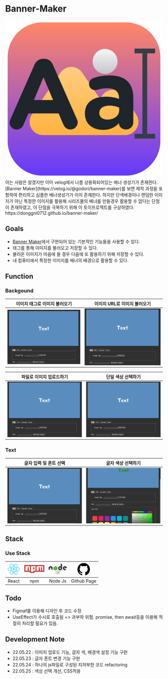 # Banner-Maker

<img src="public/logo512.png">
아는 사람은 알겠지만 이미 velog에서 나름 상용화되어있는 배너 생성기가 존재한다.
[Banner Maker](https://velog.io/@godori/banner-maker)를 보면 제작 과정을 포함하여 편리하고 심플한 배너생성기가 이미 존재한다. 하지만 단색배경이나 랜덤한 이미지가 아닌 특정한 이미지를 활용해 시리즈물의 배너를 만들경우 활용할 수 없다는 단점이 존재하였고, 이 단점을 극복하기 위해 이 토이프로젝트를 구상하였다.
https://donggni0712.github.io/banner-maker/

## Goals

- [Banner Maker](https://velog.io/@godori/banner-maker)에서 구현되어 있는 기본적인 기능들을 사용할 수 있다.
- 태그를 통해 이미지를 불러오고 저장할 수 있다.
- 불러온 이미지가 마음에 들 경우 다음에 또 활용하기 위해 저장할 수 있다.
- 내 컴퓨터에서 특정한 이미지를 배너의 배경으로 활용할 수 있다.

## Function

### Backgound

|    이미지 태그로 이미지 불러오기    |    이미지 URL로 이미지 불러오기     |
| :---------------------------------: | :---------------------------------: |
| <img src="doc/Tools/Image_Tag.gif"> | <img src="doc/Tools/Image_Url.gif"> |

|        파일로 이미지 업로드하기        |          단일 색상 선택하기           |
| :------------------------------------: | :-----------------------------------: |
| <img src="doc/Tools/Image_Upload.gif"> | <img src="doc/Tools/Image_Color.gif"> |

### Text

|       글자 입력 및 폰트 선택        |          글자 색상 선택하기          |
| :---------------------------------: | :----------------------------------: |
| <img src="doc/Tools/Text_Font.gif"> | <img src="doc/Tools/Text_Color.gif"> |

## Stack

### Use Stack

| <a href="https://ko.reactjs.org/"><img src = "./doc/img/react.png" height = 40px></a> | <a href="https://www.npmjs.com/"><img src = "./doc/img/npm.png" height = 25px></a> | <a href="https://nodejs.org/ko/https://nodejs.org/ko/"><img src="./doc/img/nodejs.png" height= 35px></a> | <a href="https://pages.github.com/"><img src="./doc/img/github.png" height=40px></a> |
| :-----------------------------------------------------------------------------------: | :--------------------------------------------------------------------------------: | :------------------------------------------------------------------------------------------------------: | :----------------------------------------------------------------------------------: |
|                                         React                                         |                                        npm                                         |                                                 Node Js                                                  |                                     Github Page                                      |

## Todo

- Figmaf를 이용해 디자인 후 코드 수정
- UseEffect가 수시로 호출됨 => 과부하 위험. promise, then await등을 이용해 적절히 처리할 필요가 있음.

## Development Note

- 22.05.22 : 이미지 업로드 기능, 글자 색, 배경색 설정 기능 구현
- 22.05.23 : 글자 폰트 변경 기능 구현
- 22.05.24 : 하나의 js파일로 구성된 지저부한 코드 refactoring
- 22.05.25 : 색상 선택 개선, CSS적용
